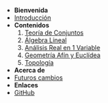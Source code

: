 - **Bienvenida**
- [Introducción](inicio.md)
- **Contenidos**
  1. [Teoría de Conjuntos](conjuntos.md)
  2. [Álgebra Lineal](algebraLineal.md)
  3. [Análisis Real en 1 Variable](analisisrealunavariable.md)
  4. [Geometría Afín y Euclídea](geometria.md)
  5. [Topología](topologia.md)
- **Acerca de**
- [Futuros cambios](futurosCambios.md)
- **Enlaces**
- [GitHub](https://github.com/misterbugcatnoir/Matematicas-Imaginarias)

